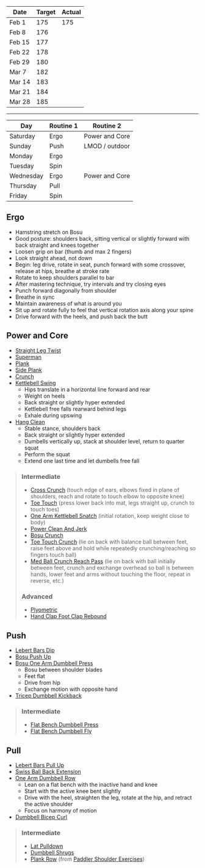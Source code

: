 Date | Target | Actual
--- | --- | ---
Feb 1 | 175 | 175
Feb 8 | 176 |
Feb 15 | 177 |
Feb 22 | 178 |
Feb 29 | 180 |
Mar 7 | 182 |
Mar 14 | 183 |
Mar 21 | 184 |
Mar 28 | 185 |

---

Day | Routine 1 | Routine 2
--- | --- | ---
Saturday | Ergo | Power and Core
Sunday | Push | LMOD / outdoor
Monday | Ergo
Tuesday | Spin
Wednesday | Ergo | Power and Core
Thursday | Pull
Friday | Spin

## Ergo
- Hamstring stretch on Bosu
- Good posture: shoulders back, sitting vertical or slightly forward with back straight and knees together
- Loosen grip on bar (thumb and max 2 fingers)
- Look straight ahead, not down
- Begin: leg drive, rotate in seat, punch forward with some crossover, release at hips, breathe at stroke rate
- Rotate to keep shoulders parallel to bar
- After mastering technique, try intervals and try closing eyes
- Punch forward diagonally from shoulder
- Breathe in sync
- Maintain awareness of what is around you
- Sit up and rotate fully to feel that vertical rotation axis along your spine
- Drive forward with the heels, and push back the butt

## Power and Core
- [Straight Leg Twist]
- [Superman]
- [Plank]
- [Side Plank]
- [Crunch]
- [Kettlebell Swing]
  - Hips translate in a horizontal line forward and rear
  - Weight on heels
  - Back straight or slightly hyper extended
  - Kettlebell free falls rearward behind legs
  - Exhale during upswing
- [Hang Clean]
  - Stable stance, shoulders back
  - Back straight or slightly hyper extended
  - Dumbells vertically up, stack at shoulder level, return to quarter squat
  - Perform the squat
  - Extend one last time and let dumbells free fall

>### Intermediate
>- [Cross Crunch] (touch edge of ears, elbows fixed in plane of shoulders, reach and rotate to touch elbow to opposite knee)
>- [Toe Touch] (press lower back into mat, legs straight up, crunch to touch toes)
>- [One Arm Kettlebell Snatch] (initial rotation, keep weight close to body)
>- [Power Clean And Jerk]
>- [Bosu Crunch]
>- [Toe Touch Crunch] (lie on back with balance ball between feet, 
raise feet above and hold while repeatedly crunching/reaching so fingers touch ball)
>- [Med Ball Crunch Reach Pass] (lie on back with ball initially between feet, crunch and exchange overhead so ball is between hands, lower feet and arms without touching the floor, repeat in reverse, etc.)
>
>### Advanced
>- [Plyometric]
>- [Hand Clap Foot Clap Rebound]

## Push
- [Lebert Bars Dip]
- [Bosu Push Up]
- [Bosu One Arm Dumbbell Press]
  - Bosu between shoulder blades
  - Feet flat
  - Drive from hip
  - Exchange motion with opposite hand
- [Tricep Dumbbell Kickback]

>### Intermediate
>- [Flat Bench Dumbbell Press]
>- [Flat Bench Dumbbell Fly]


## Pull
- [Lebert Bars Pull Up]
- [Swiss Ball Back Extension]
- [One Arm Dumbbell Row]
  - Lean on a flat bench with the inactive hand and knee
  - Start with the active knee bent slightly
  - Drive with the heel, straighten the leg, rotate at the hip, and retract the active shoulder
  - Focus on harmony of motion
- [Dumbbell Bicep Curl]

>### Intermediate
>- [Lat Pulldown]
>- [Dumbbell Shrugs]
>- [Plank Row] (from [Paddler Shoulder Exercises])

[Plank]: http://michaelfekete.blogspot.com/2012/11/exercise-regular-plank-core-training.html
[Side Plank]: http://michaelfekete.blogspot.com/2012/11/exercise-side-plank-core-training.html
[Superman]: http://michaelfekete.blogspot.com/2012/11/exercise-superman-core-training.html
[Straight Leg Twist]: http://michaelfekete.blogspot.com/2012/11/exercise-straight-leg-twist-core.html
[Crunch]: http://michaelfekete.blogspot.com/2012/11/exercise-abdominal-crunch-core-training.html
[Plyometric]: http://michaelfekete.blogspot.com/2012/11/plyometric-exercises.html
[Hand Clap Foot Clap Rebound]: http://michaelfekete.blogspot.com/2012/11/exercise-hand-clap-foot-clap-rebound.html
[One Arm Kettlebell Snatch]: http://michaelfekete.blogspot.com/2012/11/exercise-one-arm-kettlebell-snatch.html
[Power Clean And Jerk]: http://michaelfekete.blogspot.com/2012/11/exercise-power-clean-and-jerk-hand.html
[Kettlebell Swing]: http://michaelfekete.blogspot.com/2012/11/the-kettlebell-swing.html
[Hang Clean]: http://michaelfekete.blogspot.com/2012/11/exercise-hang-clean.html

[Cross Crunch]: https://workoutlabs.com/exercise-guide/bicycle-crunches-air-bikes/
[Toe Touch]: https://workoutlabs.com/exercise-guide/jackknife-sit-up-crunch-toe-touches/
[One Arm Dumbbell Row]: https://workoutlabs.com/exercise-guide/one-arm-dumbbell-rows/
[Bosu Push Up]: https://workoutlabs.com/exercise-guide/bosu-ball-push-ups-pushups/
[Swiss Ball Back Extension]: https://workoutlabs.com/exercise-guide/swiss-ball-back-extensions/
[Flat Bench Dumbbell Press]: https://workoutlabs.com/exercise-guide/dumbbell-bench-press/
[Flat Bench Dumbbell Fly]: https://workoutlabs.com/exercise-guide/flat-bench-dumbbell-flyes/
[Tricep Dumbbell Kickback]: https://workoutlabs.com/exercise-guide/tricep-dumbbell-kickbacks/
[Dumbbell Bicep Curl]: https://workoutlabs.com/exercise-guide/standing-dumbbell-bicep-curls/
[Dumbbell Shrugs]: https://workoutlabs.com/exercise-guide/dumbbell-shrugs/
[Lat Pulldown]: https://workoutlabs.com/exercise-guide/close-grip-lat-pulldowns/

[Lebert Bars Pull Up]: https://www.youtube.com/watch?v=kEXYZyWdAGs
[Lebert Bars Dip]: https://www.youtube.com/watch?v=PpxAitTbKLQ

[Bosu One Arm Dumbbell Press]: https://www.youtube.com/watch?v=v5OwrIx9AGc

[Plank Row]: https://www.youtube.com/watch?v=-NP3Wke4GLA
[Paddler Shoulder Exercises]: https://www.youtube.com/watch?v=yX6hjMuybdY
[Bosu Crunch]: https://www.youtube.com/watch?v=EqjQnqWU2Bk
[Med Ball Crunch Reach Pass]: https://www.youtube.com/watch?v=Mxi_WO4Knjw

[Toe Touch Crunch]: https://www.spotebi.com/exercise-guide/toe-touch/
